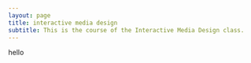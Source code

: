 ```yaml
---
layout: page
title: interactive media design
subtitle: This is the course of the Interactive Media Design class.
---
```


hello
